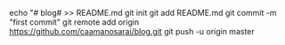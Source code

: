 echo "# blog# >> README.md
git init
git add README.md
git commit -m "first commit"
git remote add origin https://github.com/caamanosarai/blog.git
git push -u origin master
